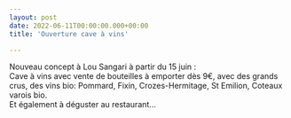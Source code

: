 ```yaml
---
layout: post
date: 2022-06-11T00:00:00.000+00:00
title: 'Ouverture cave à vins'

---
```

Nouveau concept à Lou Sangari à partir du 15 juin :  
Cave à vins avec vente de bouteilles à emporter dès 9€, avec des grands crus, des vins bio: Pommard, Fixin, Crozes-Hermitage, St Emilion, Coteaux varois bio.  
Et également à déguster au restaurant...
